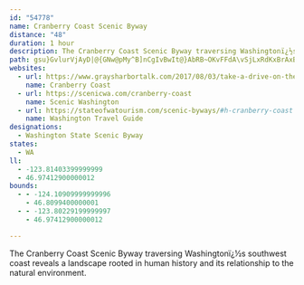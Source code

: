 ```yaml
---
id: "54778"
name: Cranberry Coast Scenic Byway
distance: "48"
duration: 1 hour
description: The Cranberry Coast Scenic Byway traversing Washingtonï¿½s southwest coast reveals a landscape rooted in human history and its relationship to the natural environment.
path: gsu}GvlurVjAyD|@{GNw@pMy^B]nCgIvBwIt@}AbRB~OKvFFdA\vSjLxRdKxBrAxB`B~BfDzA|Cj@fBlEbOX|Ab@fDD`ADfHU`r@NfMNnBxBfM`GjYhAjEt_@rkAh@~Bp@vD\dGBlf@Inx@DrIHbDN|APzAx@pDdHpRb@xAv@lDfAxGxz@`zGl@zCxArFrBlG|BxIhCbIvCdI`C`FdIzNxEhIvAvChB|EbBvG^zBjMffA`CrQjChMzI|]rBhKnAdJ|BvUn@bFvBnN`QbcAjF~YvBzMzArHbAjDjCfFtDlEtIbJ`NnNbGdGz@r@jCxApJ~CnARz\lJbDlAbBrAx@jAhA|Bn@pBh@lCIpW?ph@OnFoBzQSnDE|Y?|z@Iff@HpKXxCNfAt@zCbAdCbCrDrB~AxBz@z^lGzjA|S~Cv@|ClArC`BrB|ArD`E|ErGjM|QrAdCbBrE~@fEzMdx@pP|`A\rBh@lFHzLStjAFtHDzaAxj@aNnMsA|Ck@lKmCvSaGlkA}]xUuFhOmCnPmBlGcArBAvGj@rCUrB_@nAa@xCe@jIoB`LwBdOgDKyB
websites:
  - url: https://www.graysharbortalk.com/2017/08/03/take-a-drive-on-the-cranberry-coast-a-guided-tour/
    name: Cranberry Coast
  - url: https://scenicwa.com/cranberry-coast
    name: Scenic Washington
  - url: https://stateofwatourism.com/scenic-byways/#h-cranberry-coast
    name: Washington Travel Guide
designations:
  - Washington State Scenic Byway
states:
  - WA
ll:
  - -123.81403399999999
  - 46.97412900000012
bounds:
  - - -124.10909999999996
    - 46.8099400000001
  - - -123.80229199999997
    - 46.97412900000012

---
```


The Cranberry Coast Scenic Byway traversing Washingtonï¿½s southwest coast reveals a landscape rooted in human history and its relationship to the natural environment.
